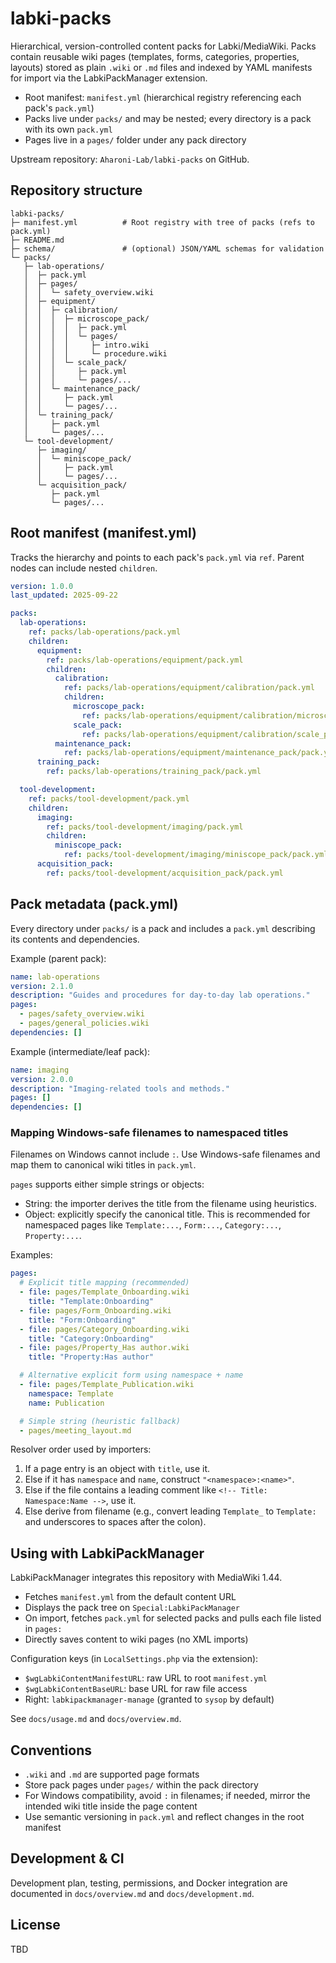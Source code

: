 ﻿# labki-packs

Hierarchical, version-controlled content packs for Labki/MediaWiki. Packs contain reusable wiki pages (templates, forms, categories, properties, layouts) stored as plain `.wiki` or `.md` files and indexed by YAML manifests for import via the LabkiPackManager extension.

- Root manifest: `manifest.yml` (hierarchical registry referencing each pack's `pack.yml`)
- Packs live under `packs/` and may be nested; every directory is a pack with its own `pack.yml`
- Pages live in a `pages/` folder under any pack directory

Upstream repository: `Aharoni-Lab/labki-packs` on GitHub.

## Repository structure

```
labki-packs/
├─ manifest.yml          # Root registry with tree of packs (refs to pack.yml)
├─ README.md
├─ schema/               # (optional) JSON/YAML schemas for validation
└─ packs/
   ├─ lab-operations/
   │  ├─ pack.yml
   │  ├─ pages/
   │  │  └─ safety_overview.wiki
   │  ├─ equipment/
   │  │  ├─ calibration/
   │  │  │  ├─ microscope_pack/
   │  │  │  │  ├─ pack.yml
   │  │  │  │  └─ pages/
   │  │  │  │     ├─ intro.wiki
   │  │  │  │     └─ procedure.wiki
   │  │  │  └─ scale_pack/
   │  │  │     ├─ pack.yml
   │  │  │     └─ pages/...
   │  │  └─ maintenance_pack/
   │  │     ├─ pack.yml
   │  │     └─ pages/...
   │  └─ training_pack/
   │     ├─ pack.yml
   │     └─ pages/...
   └─ tool-development/
      ├─ imaging/
      │  └─ miniscope_pack/
      │     ├─ pack.yml
      │     └─ pages/...
      └─ acquisition_pack/
         ├─ pack.yml
         └─ pages/...
```

## Root manifest (manifest.yml)

Tracks the hierarchy and points to each pack's `pack.yml` via `ref`. Parent nodes can include nested `children`.

```yaml
version: 1.0.0
last_updated: 2025-09-22

packs:
  lab-operations:
    ref: packs/lab-operations/pack.yml
    children:
      equipment:
        ref: packs/lab-operations/equipment/pack.yml
        children:
          calibration:
            ref: packs/lab-operations/equipment/calibration/pack.yml
            children:
              microscope_pack:
                ref: packs/lab-operations/equipment/calibration/microscope_pack/pack.yml
              scale_pack:
                ref: packs/lab-operations/equipment/calibration/scale_pack/pack.yml
          maintenance_pack:
            ref: packs/lab-operations/equipment/maintenance_pack/pack.yml
      training_pack:
        ref: packs/lab-operations/training_pack/pack.yml

  tool-development:
    ref: packs/tool-development/pack.yml
    children:
      imaging:
        ref: packs/tool-development/imaging/pack.yml
        children:
          miniscope_pack:
            ref: packs/tool-development/imaging/miniscope_pack/pack.yml
      acquisition_pack:
        ref: packs/tool-development/acquisition_pack/pack.yml
```

## Pack metadata (pack.yml)

Every directory under `packs/` is a pack and includes a `pack.yml` describing its contents and dependencies.

Example (parent pack):

```yaml
name: lab-operations
version: 2.1.0
description: "Guides and procedures for day-to-day lab operations."
pages:
  - pages/safety_overview.wiki
  - pages/general_policies.wiki
dependencies: []
```

Example (intermediate/leaf pack):

```yaml
name: imaging
version: 2.0.0
description: "Imaging-related tools and methods."
pages: []
dependencies: []
```

### Mapping Windows-safe filenames to namespaced titles

Filenames on Windows cannot include `:`. Use Windows-safe filenames and map them to canonical wiki titles in `pack.yml`.

`pages` supports either simple strings or objects:

- String: the importer derives the title from the filename using heuristics.
- Object: explicitly specify the canonical title. This is recommended for namespaced pages like `Template:...`, `Form:...`, `Category:...`, `Property:...`.

Examples:

```yaml
pages:
  # Explicit title mapping (recommended)
  - file: pages/Template_Onboarding.wiki
    title: "Template:Onboarding"
  - file: pages/Form_Onboarding.wiki
    title: "Form:Onboarding"
  - file: pages/Category_Onboarding.wiki
    title: "Category:Onboarding"
  - file: pages/Property_Has author.wiki
    title: "Property:Has author"

  # Alternative explicit form using namespace + name
  - file: pages/Template_Publication.wiki
    namespace: Template
    name: Publication

  # Simple string (heuristic fallback)
  - pages/meeting_layout.md
```

Resolver order used by importers:

1. If a page entry is an object with `title`, use it.
2. Else if it has `namespace` and `name`, construct `"<namespace>:<name>"`.
3. Else if the file contains a leading comment like `<!-- Title: Namespace:Name -->`, use it.
4. Else derive from filename (e.g., convert leading `Template_` to `Template:` and underscores to spaces after the colon).

## Using with LabkiPackManager

LabkiPackManager integrates this repository with MediaWiki 1.44.

- Fetches `manifest.yml` from the default content URL
- Displays the pack tree on `Special:LabkiPackManager`
- On import, fetches `pack.yml` for selected packs and pulls each file listed in `pages:`
- Directly saves content to wiki pages (no XML imports)

Configuration keys (in `LocalSettings.php` via the extension):

- `$wgLabkiContentManifestURL`: raw URL to root `manifest.yml`
- `$wgLabkiContentBaseURL`: base URL for raw file access
- Right: `labkipackmanager-manage` (granted to `sysop` by default)

See `docs/usage.md` and `docs/overview.md`.

## Conventions

- `.wiki` and `.md` are supported page formats
- Store pack pages under `pages/` within the pack directory
- For Windows compatibility, avoid `:` in filenames; if needed, mirror the intended wiki title inside the page content
- Use semantic versioning in `pack.yml` and reflect changes in the root manifest

## Development & CI

Development plan, testing, permissions, and Docker integration are documented in `docs/overview.md` and `docs/development.md`.

## License

TBD

